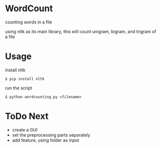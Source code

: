 # WordCount
counting words in a file

using nltk as its main library, this will count unigram, bigram, and trigram of a file

# Usage
install nltk
```shell
$ pip install nltk
```

run the script
```shell
$ python wordcounting.py <filename>
```

# ToDo Next
- create a GUI
- set the preprocessing parts separately
- add feature, using folder as input
